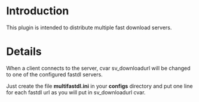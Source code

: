 # Introduction #

This plugin is intended to distribute multiple fast download servers.

# Details #

When a client connects to the server, cvar sv\_downloadurl will be changed to one of the configured fastdl servers.

Just create the file **multifastdl.ini** in your **configs** directory and put one line for each fastdl url as you will put in sv\_downloadurl cvar.
